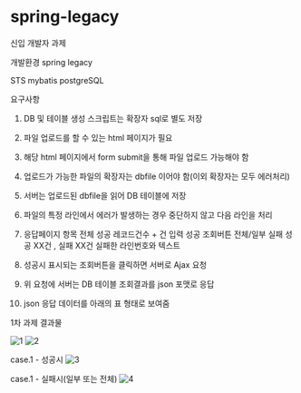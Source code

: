 # spring-legacy
신입 개발자 과제

개발환경 
spring legacy

STS
mybatis
postgreSQL




요구사항


1. DB 및 테이블 생성 스크립트는 확장자 sql로 별도 저장

2. 파일 업로드를 할 수 있는 html 페이지가 필요

3. 해당 html 페이지에서 form submit을 통해 파일 업로드 가능해야 함

4. 업로드가 가능한 파일의 확장자는 dbfile 이어야 함(이외 확장자는 모두 에러처리)

5. 서버는 업로드된 dbfile을 읽어 DB 테이블에 저장

6. 파일의 특정 라인에서 에러가 발생하는 경우 중단하지 않고 다음 라인을 처리

7. 응답페이지 항목
전체 성공
레코드건수 + 건 입력 성공
조회버튼
전체/일부 실패
성공 XX건 , 실패 XX건
실패한 라인번호와 텍스트 

8. 성공시 표시되는 조회버튼을 클릭하면 서버로 Ajax 요청

9. 위 요청에 서버는 DB 테이블 조회결과를 json 포맷로 응답

10. json 응답 데이터를 아래의 표 형태로 보여줌


1차 과제 결과물 

![1](https://user-images.githubusercontent.com/115135514/209067944-e4fcc48b-9bb7-40c7-8379-7ce18008a6ea.PNG)
![2](https://user-images.githubusercontent.com/115135514/209067957-4ba74f4a-8842-4c43-a50c-aa489eaf6641.PNG)

case.1 - 성공시
![3](https://user-images.githubusercontent.com/115135514/209067969-ea2fc05b-9874-43b6-90f6-a05c9b82730e.PNG)

case.1 - 실패시(일부 또는 전체)
![4](https://user-images.githubusercontent.com/115135514/209068017-5885feba-2ce2-48a5-bdd9-8e4ede9f3b25.PNG)
